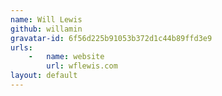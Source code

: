 ```yaml
---
name: Will Lewis
github: willamin
gravatar-id: 6f56d225b91053b372d1c44b89ffd3e9
urls:
    -   name: website
        url: wflewis.com
layout: default
---
```

